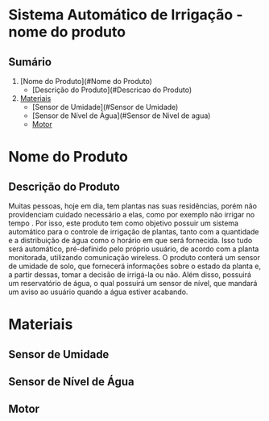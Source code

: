 # Sistema Automático de Irrigação - nome do produto

## Sumário
1. [Nome do Produto](#Nome do Produto)
	* [Descrição do Produto](#Descricao do Produto)
2. [Materiais](#Materiais)
	* [Sensor de Umidade](#Sensor de Umidade)
	* [Sensor de Nível de Água](#Sensor de Nivel de agua)
	* [Motor](#Motor)

### 

# <a name=Nome do Produto></a> Nome do Produto
## Descrição do Produto <a name=Descricao do Produto>
Muitas pessoas, hoje em dia, tem plantas nas suas residências, porém não providenciam cuidado necessário a elas, como por exemplo não irrigar no tempo . Por isso, este produto tem como objetivo  possuir um sistema automático para o controle de irrigação de plantas, tanto com a quantidade e a distribuição de água como o horário em que será fornecida. Isso tudo será automático, pré-definido pelo próprio usuário, de acordo com a planta monitorada, utilizando comunicação wireless.
O produto conterá um sensor de umidade de solo, que fornecerá informações sobre o estado da planta e, a partir dessas, tomar a decisão de irrigá-la ou não. Além disso, possuirá um reservatório de água, o qual possuirá um sensor de nível, que mandará um aviso ao usuário quando a água estiver acabando. 

# <a name=Materiais></a> Materiais
## Sensor de Umidade <a name=Sensor de Umidade>
	
## Sensor de Nível de Água <a name=Sensor de Nivel de agua>
	
## Motor <a name=Motor>
